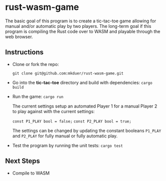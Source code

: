 # rust-wasm-game

The basic goal of this program is to create a tic-tac-toe game allowing for manual and/or automatic play by two players. The long-term goal if this program is compiling the Rust code over to WASM and playable through the web browser.

## Instructions
* Clone or fork the repo:  

   `git clone git@github.com:mkduer/rust-wasm-game.git`

* Go into the **tic-tac-toe** directory and build with dependencies: `cargo build`
  
* Run the game: `cargo run`
  
   The current settings setup an automated Player 1 for a manual Player 2 to play against with the current settings: 

   `const P1_PLAY bool = false;`
`const P2_PLAY bool = true;`
   
   The settings can be changed by updating the constant booleans `P1_PLAY` and `P2_PLAY` for fully manual or fully automatic play.

* Test the program by running the unit tests: `cargo test`
  

## Next Steps
* Compile to WASM